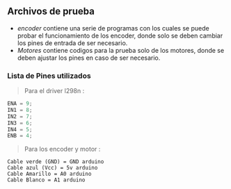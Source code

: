 ## Archivos de prueba
* *encoder* contiene una serie de programas con los cuales se puede probar el funcionamiento de los encoder, donde solo se deben cambiar los pines de entrada de ser necesario.
* *Motores* contiene codigos para la prueba solo de los motores, donde se deben ajustar los pines en caso de ser necesario.

### Lista de Pines utilizados

> Para el driver l298n :

```cpp	
ENA = 9;
IN1 = 8;
IN2 = 7;
IN3 = 6;
IN4 = 5;
ENB = 4;
```
> Para los encoder y motor :
``` 
Cable verde (GND) = GND arduino
Cable azul (Vcc) = 5v arduino
Cable Amarillo = A0 arduino
Cable Blanco = A1 arduino
```

